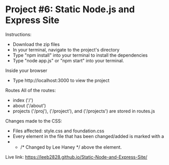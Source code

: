 # Project #6: Static Node.js and Express Site

Instructions:
- Download the zip files
- In your terminal, navigate to the project's directory
- Type "npm install" into your terminal to install the dependencies
- Type "node app.js" or "npm start" into your terminal.

Inside your browser
- Type http://localhost:3000 to view the project

Routes
All of the routes:
- index ('/')
- about ('/about')
- projects ('/proj'), ('/project'), and ('/projects') 
are stored in routes.js


Changes made to the CSS:
- Files affected: style.css and foundation.css
- Every element in the file that has been changed/added is marked with a 
- - /* Changed by Lee Haney */ above the element.

Live link: https://leeb2828.github.io/Static-Node-and-Express-Site/